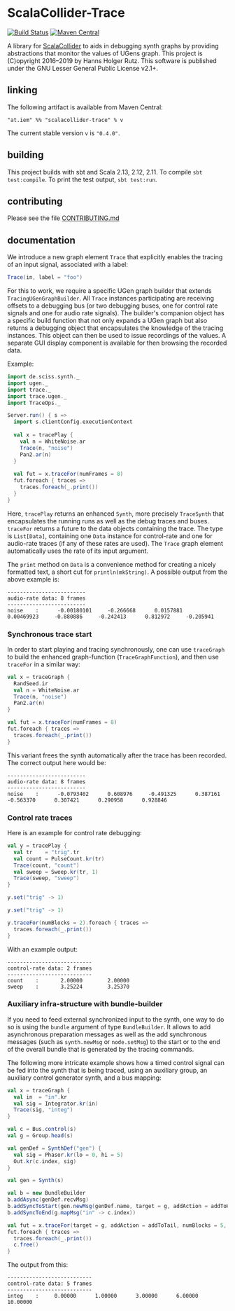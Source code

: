 # ScalaCollider-Trace

[![Build Status](https://travis-ci.org/Sciss/ScalaCollider-Trace.svg?branch=master)](https://travis-ci.org/Sciss/ScalaCollider-Trace)
[![Maven Central](https://maven-badges.herokuapp.com/maven-central/de.sciss/scalacollider-trace_2.12/badge.svg)](https://maven-badges.herokuapp.com/maven-central/de.sciss/scalacollider-trace_2.12)

A library for [ScalaCollider](https://github.com/Sciss/ScalaCollider) to aids in debugging 
synth graphs by providing abstractions that monitor the values of UGens graph.
This project is (C)opyright 2016&ndash;2019 by Hanns Holger Rutz.
This software is published under the GNU Lesser General Public License v2.1+.

## linking

The following artifact is available from Maven Central:

    "at.iem" %% "scalacollider-trace" % v

The current stable version `v` is `"0.4.0"`.

## building

This project builds with sbt and Scala 2.13, 2.12, 2.11. To compile `sbt test:compile`.
To print the test output, `sbt test:run`.

## contributing

Please see the file [CONTRIBUTING.md](CONTRIBUTING.md)

## documentation

We introduce a new graph element `Trace` that explicitly enables the tracing
of an input signal, associated with a label:

```scala
Trace(in, label = "foo")
```
    
For this to work, we require a specific UGen graph builder that extends
`TracingUGenGraphBuilder`. All `Trace` instances participating are
receiving offsets to a debugging bus (or two debugging buses, one for
control rate signals and one for audio rate signals). The builder's
companion object has a specific build function that not only expands
a UGen graph but also returns a debugging object that encapsulates the
knowledge of the tracing instances. This object can then be used to
issue recordings of the values. A separate GUI display component is
available for then browsing the recorded data.

Example:

```scala
import de.sciss.synth._
import ugen._
import trace._
import trace.ugen._
import TraceOps._

Server.run() { s =>
  import s.clientConfig.executionContext
  
  val x = tracePlay {
    val n = WhiteNoise.ar
    Trace(n, "noise")
    Pan2.ar(n)
  }
  
  val fut = x.traceFor(numFrames = 8)
  fut.foreach { traces =>
    traces.foreach(_.print())
  }
}
```

Here, `tracePlay` returns an enhanced `Synth`, more precisely `TraceSynth`
that encapsulates the running runs as well as the debug traces and buses.
`traceFor` returns a future to the data objects containing the trace.
The type is `List[Data]`, containing one `Data` instance for control-rate
and one for audio-rate traces (if any of these rates are used). The
`Trace` graph element automatically uses the rate of its input argument.

The `print` method on `Data` is a convenience method for creating a
nicely formatted text, a short cut for `println(mkString)`. A possible
output from the above example is:

    -------------------------
    audio-rate data: 8 frames
    -------------------------
    noise    :      -0.00180101     -0.266668      0.0157881      0.00469923     -0.880886     -0.242413      0.812972     -0.205941

### Synchronous trace start

In order to start playing and tracing synchronously, one can use
`traceGraph` to build the enhanced graph-function (`TraceGraphFunction`),
and then use `traceFor` in a similar way:

```scala
val x = traceGraph {
  RandSeed.ir
  val n = WhiteNoise.ar
  Trace(n, "noise")
  Pan2.ar(n)
}

val fut = x.traceFor(numFrames = 8)
fut.foreach { traces =>
  traces.foreach(_.print())
}
```

This variant frees the synth automatically after the trace has been
recorded. The correct output here would be:

    -------------------------
    audio-rate data: 8 frames
    -------------------------
    noise    :      -0.0793402      0.608976     -0.491325      0.387161     -0.563370      0.307421      0.290958      0.928846


### Control rate traces

Here is an example for control rate debugging:

```scala
val y = tracePlay {
  val tr    = "trig".tr
  val count = PulseCount.kr(tr)
  Trace(count, "count")
  val sweep = Sweep.kr(tr, 1)
  Trace(sweep, "sweep")
}

y.set("trig" -> 1)

y.set("trig" -> 1)

y.traceFor(numBlocks = 2).foreach { traces =>
  traces.foreach(_.print())
}
```

With an example output:

    ---------------------------
    control-rate data: 2 frames
    ---------------------------
    count    :       2.00000        2.00000  
    sweep    :       3.25224        3.25370  

### Auxiliary infra-structure with bundle-builder

If you need to feed external synchronized input to the synth,
one way to do so is using the `bundle` argument of type `BundleBuilder`. 
It allows to add asynchronous preparation messages as well as
the add synchronous messages (such as `synth.newMsg` or `node.setMsg`)
to the start or to the end of the overall bundle that is generated
by the tracing commands.

The following more intricate example shows how a timed
control signal can be fed into the synth that is being traced,
using an auxiliary group, an auxiliary control generator synth,
and a bus mapping:


```scala
val x = traceGraph {
  val in  = "in".kr
  val sig = Integrator.kr(in)
  Trace(sig, "integ")
}

val c = Bus.control(s)
val g = Group.head(s)

val genDef = SynthDef("gen") {
  val sig = Phasor.kr(lo = 0, hi = 5)
  Out.kr(c.index, sig)
}

val gen = Synth(s)

val b = new BundleBuilder
b.addAsync(genDef.recvMsg)
b.addSyncToStart(gen.newMsg(genDef.name, target = g, addAction = addToHead))
b.addSyncToEnd(g.mapMsg("in" -> c.index))

val fut = x.traceFor(target = g, addAction = addToTail, numBlocks = 5, bundle = b)
fut.foreach { traces =>
  traces.foreach(_.print())
  c.free()
}
```

The output from this:

    ---------------------------
    control-rate data: 5 frames
    ---------------------------
    integ    :     0.00000      1.00000      3.00000      6.00000     10.00000  
